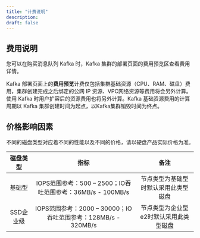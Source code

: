 ```yaml
---
title: "计费说明"
description:
draft: false
---
```


## 费用说明
您可以在购买消息队列 Kafka 时，Kafka 集群的部署页面的费用预览区查看费用详情。


Kafka 部署页面上的**费用预览**计费仅包括集群基础资源（CPU、RAM、磁盘）费用，集群创建完成之后绑定的公网 IP 资源、VPC网络资源等费用将会另外计算。使用 Kafka 时用户扩容后的资源费用也将另外计算。Kafka 基础资源费用的计算周期以 Kafka 集群创建时间为起点，以Kafka集群销毁时间为终点。

## 价格影响因素

不同的磁盘类型对应着不同的性能以及不同的价格，请以硬盘产品实际价格为准。

| 磁盘类型  |                             指标                             |                  备注                  |
| :-------: | :----------------------------------------------------------: | :------------------------------------: |
|  基础型   |  IOPS范围参考：500 – 2500；IO吞吐范围参考：36MB/s - 100MB/s  |  节点类型为基础型时默认采用此类型磁盘  |
| SSD企业级 | IOPS范围参考：2000 – 30000；IO吞吐范围参考：128MB/s - 320MB/s | 节点类型为企业型e2时默认采用此类型磁盘 |


